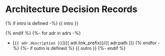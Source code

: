 # Architecture Decision Records

{% if intro is defined -%}
{{ intro }}

{% endif %}
{%- for adr in adrs -%}
* [`{{ adr.description }}`]({{ adr.link_prefix}}/{{ adr.path }})
{% endfor -%}
{%- if outro is defined %}
{{ outro }}
{%- endif %}
